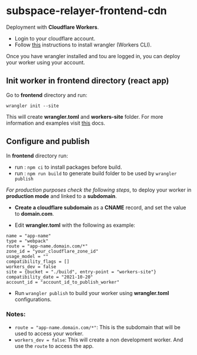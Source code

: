 # subspace-relayer-frontend-cdn

Deployment with **Cloudflare Workers**.

- Login to your cloudflare account.
- Follow [this](https://developers.cloudflare.com/workers/get-started/guide) instructions to install wrangler (Workers CLI).

Once you have wrangler installed and tou are logged in, you can deploy your worker using your account.

## Init worker in frontend directory (react app)

Go to **frontend** directory and run:

```
wrangler init --site
```

This will create **wrangler.toml** and **workers-site** folder. For more information and examples visit [this](https://developers.cloudflare.com/workers/platform/sites) docs.

## Configure and publish

In **frontend** directory run:

- run : `npm ci` to install packages before build.
- run : `npm run build` to generate build folder to be used by `wrangler publish`

_For production purposes check the following steps_, to deploy your worker in **production mode** and linked to a **subdomain**.

- **Create a cloudflare subdomain** as a **CNAME** record, and set the value to **domain.com**.

- Edit **wrangler.toml** with the following as example:

```
name = "app-name"
type = "webpack"
route = "app-name.domain.com/*"
zone_id = "your_cloudflare_zone_id"
usage_model = ""
compatibility_flags = []
workers_dev = false
site = {bucket = "./build", entry-point = "workers-site"}
compatibility_date = "2021-10-20"
account_id = "account_id_to_publish_worker"
```

- Run `wrangler publish` to build your worker using **wrangler.toml** configurations.

### Notes:

- `route = "app-name.domain.com/*"`: This is the subdomain that will be used to access your worker.
- `workers_dev = false`: This will create a non development worker. And use the `route` to access the app.

